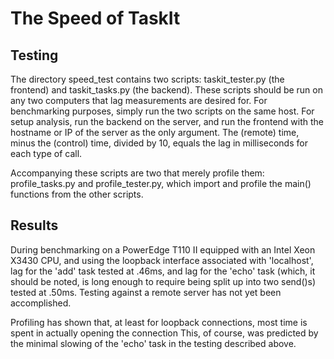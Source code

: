 The Speed of TaskIt
===================

Testing
-------

The directory speed_test contains two scripts: taskit_tester.py (the frontend) 
and taskit_tasks.py (the backend). These scripts should be run on any two 
computers that lag measurements are desired for. For benchmarking purposes, 
simply run the two scripts on the same host. For setup analysis, run the 
backend on the server, and run the frontend with the hostname or IP of the 
server as the only argument. The (remote) time, minus the (control) time, 
divided by 10, equals the lag in milliseconds for each type of call. 

Accompanying these scripts are two that merely profile them: profile_tasks.py 
and profile_tester.py, which import and profile the main() functions from the 
other scripts.

Results
-------

During benchmarking on a PowerEdge T110 II equipped with an Intel Xeon X3430 
CPU, and using the loopback interface associated with 'localhost', lag for the 
'add' task tested at .46ms, and lag for the 'echo' task (which, it should be 
noted, is long enough to require being split up into two send()s) tested at 
.50ms. Testing against a remote server has not yet been accomplished. 

Profiling has shown that, at least for loopback connections, most time is spent 
in actually opening the connection This, of course, was predicted by the 
minimal slowing of the 'echo' task in the testing described above.
